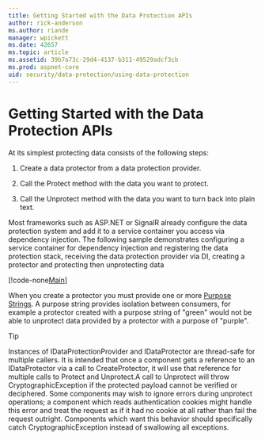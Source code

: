 ```yaml
---
title: Getting Started with the Data Protection APIs
author: rick-anderson
ms.author: riande
manager: wpickett
ms.date: 42657
ms.topic: article
ms.assetid: 39b7a73c-29d4-4137-b311-49529adcf3cb
ms.prod: aspnet-core
uid: security/data-protection/using-data-protection
---
```

<a name=security-data-protection-getting-started></a>

# Getting Started with the Data Protection APIs

At its simplest protecting data consists of the following steps:

1. Create a data protector from a data protection provider.

2. Call the Protect method with the data you want to protect.

3. Call the Unprotect method with the data you want to turn back into plain text.

Most frameworks such as ASP.NET or SignalR already configure the data protection system and add it to a service container you access via dependency injection. The following sample demonstrates configuring a service container for dependency injection and registering the data protection stack, receiving the data protection provider via DI, creating a protector and protecting then unprotecting data

[!code-none[Main](../../security/data-protection/using-data-protection/samples/protectunprotect.cs?highlight=26,34,35,36,37,38,39,40)]

When you create a protector you must provide one or more [Purpose Strings](consumer-apis/purpose-strings.md). A purpose string provides isolation between consumers, for example a protector created with a purpose string of "green" would not be able to unprotect data provided by a protector with a purpose of "purple".

>[!TIP]
> Instances of IDataProtectionProvider and IDataProtector are thread-safe for multiple callers. It is intended that once a component gets a reference to an IDataProtector via a call to CreateProtector, it will use that reference for multiple calls to Protect and Unprotect.A call to Unprotect will throw CryptographicException if the protected payload cannot be verified or deciphered. Some components may wish to ignore errors during unprotect operations; a component which reads authentication cookies might handle this error and treat the request as if it had no cookie at all rather than fail the request outright. Components which want this behavior should specifically catch CryptographicException instead of swallowing all exceptions.
